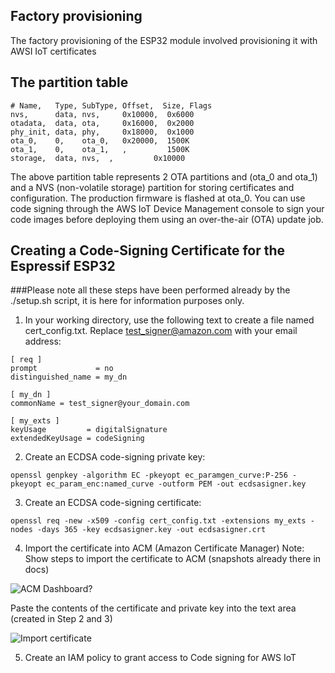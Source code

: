 
## Factory provisioning
The factory provisioning of the ESP32 module involved provisioning it with AWSI IoT certificates

## The partition table

```
# Name,   Type, SubType, Offset,  Size, Flags
nvs,      data, nvs,     0x10000,  0x6000
otadata,  data, ota,     0x16000,  0x2000
phy_init, data, phy,     0x18000,  0x1000
ota_0,    0,    ota_0,   0x20000,  1500K
ota_1,    0,    ota_1,   ,         1500K
storage,  data, nvs,  ,         0x10000
```

The above partition table represents 2 OTA partitions and (ota_0 and ota_1) and a NVS (non-volatile storage) partition for storing certificates and configuration. The production firmware is flashed at ota_0. You can use code signing through the AWS IoT Device Management console to sign your code images before deploying them using an over-the-air (OTA) update job.


## Creating a Code-Signing Certificate for the Espressif ESP32

###Please note all these steps have been performed already by the ./setup.sh script, it is here for information purposes only.

1. In your working directory, use the following text to create a file named cert_config.txt. Replace test_signer@amazon.com with your email address:

```
[ req ]
prompt             = no
distinguished_name = my_dn

[ my_dn ]
commonName = test_signer@your_domain.com

[ my_exts ]
keyUsage         = digitalSignature
extendedKeyUsage = codeSigning
```

2. Create an ECDSA code-signing private key:
```
openssl genpkey -algorithm EC -pkeyopt ec_paramgen_curve:P-256 -pkeyopt ec_param_enc:named_curve -outform PEM -out ecdsasigner.key
```

3. Create an ECDSA code-signing certificate:
```
openssl req -new -x509 -config cert_config.txt -extensions my_exts -nodes -days 365 -key ecdsasigner.key -out ecdsasigner.crt
```

4. Import the certificate into ACM (Amazon Certificate Manager)
Note: Show steps to import the certificate to ACM (snapshots already there in docs)

![ACM Dashboard?](acm_dashboard.png)

Paste the contents of the certificate and private key into the text area (created in Step 2 and 3)

![Import certificate](acm_import_certificate.png)

5. Create an IAM policy to grant access to Code signing for AWS IoT
